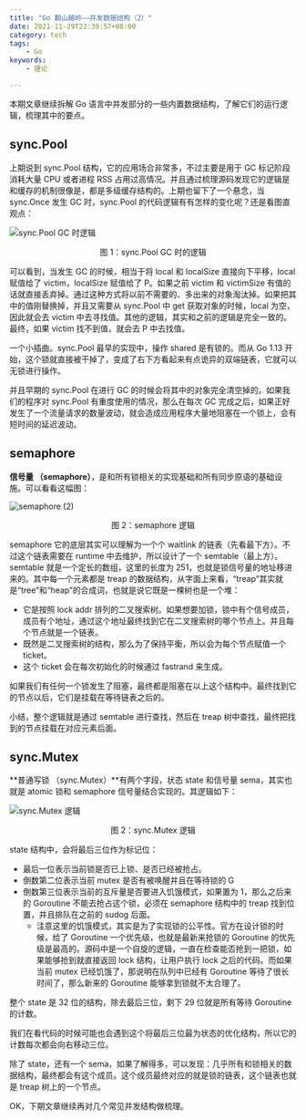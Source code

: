 ```yaml
---
title: "Go 翻山越岭——并发数据结构（2）"
date: 2021-11-29T22:39:57+08:00
category: tech
tags:
    - Go
keywords:
    - 理论

---
```


本期文章继续拆解 Go 语言中并发部分的一些内置数据结构，了解它们的运行逻辑，梳理其中的要点。

## sync.Pool

上期说到 sync.Pool 结构，它的应用场合非常多，不过主要是用于 GC 标记阶段消耗大量 CPU 或者进程 RSS 占用过高情况。并且通过梳理源码发现它的逻辑是和缓存的机制很像是，都是多级缓存结构的。上期也留下了一个悬念，当 sync.Once 发生 GC 时，sync.Pool 的代码逻辑有有怎样的变化呢？还是看图直观点：

![sync.Pool GC 时逻辑](https://cdn.jsdelivr.net/gh/JupiterXue/PictureBed/BlogImg/202111292258979.svg)

<center>图 1：sync.Pool GC 时的逻辑</center>

可以看到，当发生 GC 的时候，相当于将 local 和 localSize 直接向下平移，local 赋值给了 victim，localSize 赋值给了 P。如果之前 victim 和 victimSize 有值的话就直接丢弃掉。通过这种方式将以前不需要的、多出来的对象淘汰掉。如果把其中的值刚替换掉，并且又需要从 sync.Pool 中 get 获取对象的时候，local 为空，因此就会去 victim 中去寻找值。其他的逻辑，其实和之前的逻辑是完全一致的。最终，如果 victim 找不到值，就会去 P 中去找值。



一个小插曲。sync.Pool 最早的实现中，操作 shared 是有锁的。而从 Go 1.13 开始，这个锁就直接被干掉了，变成了右下方看起来有点诡异的双端链表，它就可以无锁进行操作。



并且早期的 sync.Pool 在进行 GC 的时候会将其中的对象完全清空掉的。如果我们的程序对 sync.Pool 有重度使用的情况，那么在每次 GC 完成之后，如果正好发生了一个流量请求的数量波动，就会造成应用程序大量地阻塞在一个锁上，会有短时间的延迟波动。

## semaphore

**信号量 （semaphore）**，是和所有锁相关的实现基础和所有同步原语的基础设施。可以看看这幅图：

![semaphore (2)](https://cdn.jsdelivr.net/gh/JupiterXue/PictureBed/BlogImg/202111292325509.svg)

<center>图 2：semaphore 逻辑</center>

semaphore 它的底层其实可以理解为一个个 waitlink 的链表（先看最下方）。不过这个链表需要在 runtime 中去维护，所以设计了一个 semtable（最上方）。semtable 就是一个定长的数组，这里的长度为 251，也就是锁信号量的地址移进来的。其中每一个元素都是 treap 的数据结构，从字面上来看，“treap”其实就是“tree”和“heap”的合成词，也就是说它既是一棵树也是一个堆：

- 它是按照 lock addr 排列的二叉搜索树。如果想要加锁，锁中有个信号成员，成员有个地址，通过这个地址最终找到它在二叉搜索树的哪个节点上。并且每个节点就是一个链表。
- 既然是二叉搜索树的结构，那么为了保持平衡，所以会为每个节点赋值一个 ticket。
- 这个 ticket 会在每次初始化的时候通过 fastrand 来生成。

如果我们有任何一个锁发生了阻塞，最终都是阻塞在以上这个结构中。最终找到它的节点以后，它们是挂载在等待链表之后的。



小结，整个逻辑就是通过 semtable 进行查找，然后在 treap 树中查找，最终把找到的节点挂载在对应元素后面。

## sync.Mutex

**普通写锁 （sync.Mutex）**有两个字段，状态 state 和信号量 sema，其实也就是 atomic 锁和 semaphore 信号量结合实现的。其逻辑如下：

![sync.Mutex 逻辑](https://cdn.jsdelivr.net/gh/JupiterXue/PictureBed/BlogImg/202111292341422.svg)

<center>图 2：sync.Mutex 逻辑</center>

state 结构中，会将最后三位作为标记位：

- 最后一位表示当前锁是否已上锁、是否已经被抢占。
- 倒数第二位表示当前 mutex 是否有被唤醒并且在等待锁的 G
- 倒数第三位表示当前的互斥量是否要进入饥饿模式，如果置为 1，那么之后来的 Goroutine 不能去抢占这个锁，必须在 semaphore 结构中的 treap 找到位置，并且排队在之前的 sudog 后面。
  - 注意这里的饥饿模式，其实是为了实现锁的公平性。官方在设计锁的时候，给了 Goroutine 一个优先级，也就是最新来抢锁的 Goroutine 的优先级是最高的。源码中是一个自旋的逻辑，一直在检查能否抢到一把锁，如果能够抢到就直接返回 lock 结构，让用户执行 lock 之后的代码。而如果当前 mutex 已经饥饿了，那说明在队列中已经有 Goroutine 等待了很长时间了，那么新来的 Goroutine 能够拿到锁就不太合理了。

整个 state 是 32 位的结构，除去最后三位，剩下 29 位就是所有等待 Goroutine 的计数。

我们在看代码的时候可能也会遇到这个将最后三位最为状态的优化结构，所以它的计数每次都会向右移动三位。



除了 state，还有一个 sema，如果了解得多，可以发现：几乎所有和锁相关的数据结构，最终都会有这个成员。这个成员最终对应的就是锁的链表，这个链表也就是 treap 树上的一个节点。



OK，下期文章继续再对几个常见并发结构做梳理。
